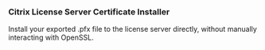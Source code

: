 ### Citrix License Server Certificate Installer ###
Install your exported .pfx file to the license server directly, without manually interacting with OpenSSL.
